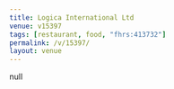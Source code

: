 ```yaml
---
title: Logica International Ltd
venue: v15397
tags: [restaurant, food, "fhrs:413732"]
permalink: /v/15397/
layout: venue
---
```

null
